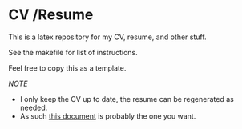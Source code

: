 CV /Resume
======

This is a latex repository for my CV, resume, and other stuff.

See the makefile for list of instructions.

Feel free to copy this as a template.

*NOTE* 

* I only keep the CV up to date, the resume can be regenerated as needed.
* As such [this document](https://github.com/kscottz/resume/blob/master/KatherineScottCVSmall.pdf) is probably the one you want. 

